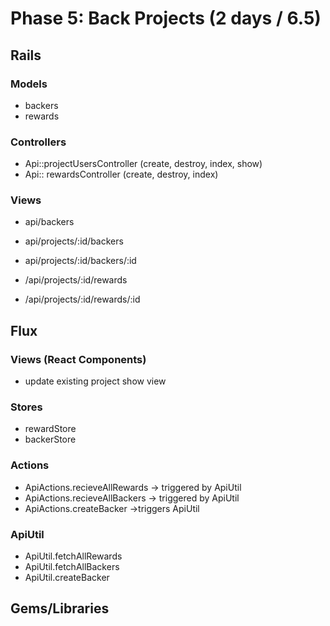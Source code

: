 # Phase 5: Back Projects (2 days / 6.5)

## Rails
### Models
* backers
* rewards

### Controllers
* Api::projectUsersController (create, destroy, index, show)
* Api:: rewardsController (create, destroy, index)

### Views
* api/backers
* api/projects/:id/backers
* api/projects/:id/backers/:id

* /api/projects/:id/rewards
* /api/projects/:id/rewards/:id

## Flux
### Views (React Components)
* update existing project show view

### Stores
* rewardStore
* backerStore

### Actions
* ApiActions.recieveAllRewards  -> triggered by ApiUtil
* ApiActions.recieveAllBackers  -> triggered by ApiUtil
* ApiActions.createBacker       ->triggers ApiUtil

### ApiUtil

* ApiUtil.fetchAllRewards
* ApiUtil.fetchAllBackers
* ApiUtil.createBacker

## Gems/Libraries
